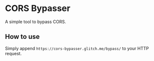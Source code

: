 # CORS Bypasser

A simple tool to bypass CORS.

## How to use

Simply append `https://cors-bypasser.glitch.me/bypass/` to your HTTP request.